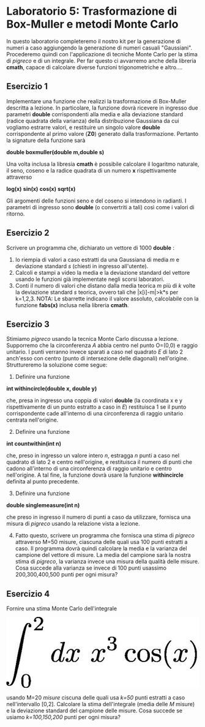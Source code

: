 # Laboratorio 5: Trasformazione di Box-Muller e metodi Monte Carlo

In questo laboratorio completeremo il nostro kit per la generazione di numeri a caso aggiungendo la generazione di  numeri casuali "Gaussiani". Procederemo quindi con l'applicazione di tecniche Monte Carlo per la stima di _pigreco_ e di un integrale. Per far questo ci avvarremo anche della libreria __cmath__, capace di calcolare diverse funzioni trigonometriche e altro....

## Esercizio 1
Implementare una funzione che realizzi la trasformazione di Box-Muller descritta a lezione. In particolare, la funzione dovrà ricevere in ingresso due parametri __double__ corrispondenti alla media e alla deviazione standard (radice quadrata della varianza) della distribuzione Gaussiana da cui vogliamo estrarre valori, e restituire un singolo valore __double__ corrispondente al primo valore (__Z0__) generato dalla trasformazione. Pertanto la signature della funzione sarà

__double  boxmuller(double m,double s)__

Una volta inclusa la libresia __cmath__ è possibile calcolare il logaritmo naturale, il seno, coseno e la radice quadrata di un numero __x__ rispettivamente attraverso

__log(x)__ __sin(x)__ __cos(x)__ __sqrt(x)__

Gli argomenti delle funzioni seno e del coseno si intendono in radianti. I parametri di ingresso sono __double__ (o convertriti a tali) così come i valori di ritorno.
 
## Esercizio 2
Scrivere un programma che, dichiarato un vettore di 1000 __double__ :
 1. lo riempia di valori a caso estratti da una Gaussiana di media _m_ e deviazione standard _s_ (chiesti in ingresso all'utente).
2. Calcoli e stampi a video la media e la deviazione standard del vettore usando le funzioni già implementate negli scorsi laboratori.
3. Conti il numero di valori che distano dalla media teorica _m_ più di _k_ volte la deviazione standard _s_ teorica, ovvero tali che |x[i]-m|>k*s per k=1,2,3. NOTA: Le sbarrette indicano il valore assoluto, calcolabile con la funzione __fabs(x)__ inclusa nella libreria __cmath__.


## Esercizio 3
Stimiamo _pigreco_ usando la tecnica Monte Carlo discussa a lezione. Supporremo che la circonferenza _A_ abbia centro nel punto O=(0,0) e raggio unitario. I punti verranno invece sparati a caso nel quadrato _E_ di lato 2 anch'esso con centro (punto di intersezione delle diagonali) nell'origine.  Struttureremo la soluzione come segue:

1. Definire una funzione

__int withincircle(double x, double y)__

 che, presa in ingresso una coppia di valori __double__ (la coordinata x e y rispettivamente di un punto estratto a caso in _E_) restituisca 1 se il punto corrispondente cade all'interno di una circonferenza di raggio unitario centrata nell'origine.

2. Definire una funzione 

__int countwithin(int n)__

che, preso in ingresso un valore intero _n_, estragga _n_ punti a caso nel quadrato di lato 2 e centro nell'origine, e restituisca il numero di punti che cadono all'interno di una circonferenza di raggio unitario e centro nell'origine. A tal fine, la funzione dovrà usare la funzione __withincircle__ definita al punto precedente.

3. Definire una funzione

__double singlemeasure(int n)__

che preso in ingresso il numero di punti a caso da utilizzare, fornisca una misura di _pigreco_ usando la relazione vista a lezione. 

4. Fatto questo, scrivere un programma che fornisca una stima di _pigreco_ attraverso M=50 misure, ciascuna delle quali usa 100 punti estratti a caso. Il programma dovrà quindi calcolare la media e la varianza del campione del vettore di misure. La media del campione sarà  la nostra stima di _pigreco_, la varianza invece una misura della qualità  delle misure. Cosa succede alla varianza se invece di 100 punti usassimo 200,300,400,500  punti per ogni misura?


## Esercizio 4
Fornire una stima Monte Carlo dell'integrale

 ![](integrale.jpeg)
 
 usando M=20 _misure_ ciscuna delle quali usa _k=50_ punti estratti a caso nell'intervallo [0,2]. Calcolare la stima dell'integrale (media delle _M_ misure) e la deviazione standard del campione delle misure. Cosa succede se usiamo _k=100,150,200_ punti per ogni misura? 